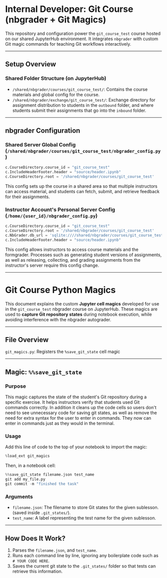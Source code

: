 # Internal Developer: Git Course (nbgrader + Git Magics)

This repository and configuration power the `git_course_test` course hosted on our shared JupyterHub environment. It integrates `nbgrader` with custom Git magic commands for teaching Git workflows interactively.

---

## Setup Overview

### Shared Folder Structure (on JupyterHub)
- `/shared/nbgrader/courses/git_course_test/`: Contains the course materials and global config for the course.
- `/shared/nbgrader/exchange/git_course_test/`: Exchange directory for assignment distribution to students in the `outbound` folder, and where students submit their assignments that go into the `inbound` folder.

---

## nbgrader Configuration

### Shared Server Global Config (`/shared/nbgrader/courses/git_course_test/nbgrader_config.py`)
```python
c.CourseDirectory.course_id = "git_course_test"
c.IncludeHeaderFooter.header = "source/header.ipynb"
c.CourseDirectory.root = '/shared/nbgrader/courses/git_course_test'
```
This config sets up the course in a shared area so that multiple instructors can access material, and students can fetch, submit, and retrieve feedback for their assignments.

### Instructor Account's Personal Server Config (`/home/{user_id}/nbgrader_config.py`)
```python
c.CourseDirectory.course_id = "git_course_test"
c.CourseDirectory.root = '/shared/nbgrader/courses/git_course_test'
c.NbGrader.db_url = 'sqlite:////shared/nbgrader/courses/git_course_test/gradebook.db'
c.IncludeHeaderFooter.header = "source/header.ipynb"
```
This config allows instructors to access course materials and the formgrader. Processes such as generating student versions of assignments, as well as releasing, collecting, and grading assignments from the instructor's server require this config change.


----------------------------------------------------

# Git Course Python Magics

This document explains the custom **Jupyter cell magics** developed for use in the `git_course_test` nbgrader course on JupyterHub. These magics are used to **capture Git repository states** during notebook execution, while avoiding interference with the nbgrader autograder.

--------------------------------------

## File Overview
`git_magics.py`: Registers the `%save_git_state` cell magic

---

## Magic: `%%save_git_state`

### Purpose
This magic captures the state of the student's Git repository during a specific exercise. It helps instructors verify that students used Git commands correctly. In addition it cleans up the code cells so users don't need to see unnecessary code for saving git states, as well as remove the need for extra syntax for the user to enter in commands. They now can enter in commands just as they would in the terminal.

### Usage

Add this line of code to the top of your notebook to import the magic:
```python
%load_ext git_magics
```

Then, in a notebook cell:

```python
%%save_git_state filename.json test_name
git add my_file.py
git commit -m "finished the task"
```

### Arguments
- `filename.json`: The filename to store Git states for the given sublesson. (saved inside `.git_states/`).
- `test_name`: A label representing the test name for the given sublesson.

---

## How Does It Work?

1. Parses the `filename.json`, and `test_name`.
2. Runs each command line by line, ignoring any boilerplate code such as `# YOUR CODE HERE`.
3. Saves the current git state to the `.git_states/` folder so that tests can retrieve this information.